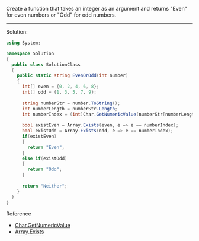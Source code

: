 Create a function that takes an integer as an argument and returns "Even" for even numbers or "Odd" for odd numbers.
***
Solution:
```c#
using System;

namespace Solution
{
  public class SolutionClass
  {
    public static string EvenOrOdd(int number)
    {
      int[] even = {0, 2, 4, 6, 8};
      int[] odd = {1, 3, 5, 7, 9};
      
      string numberStr = number.ToString();
      int numberLength = numberStr.Length;
      int numberIndex = (int)Char.GetNumericValue(numberStr[numberLength - 1]);
      
      bool existEven = Array.Exists(even, e => e == numberIndex);
      bool existOdd = Array.Exists(odd, e => e == numberIndex);
      if(existEven)
      {
        return "Even";
      }
      else if(existOdd)
      {
        return "Odd";
      }
      
      return "Neither";
    }
  }
}
```
Reference
- [Char.GetNumericValue](https://learn.microsoft.com/en-us/dotnet/api/system.char.getnumericvalue?view=net-6.0)
- [Array.Exists](https://learn.microsoft.com/en-us/dotnet/api/system.array.exists?view=net-6.0)
